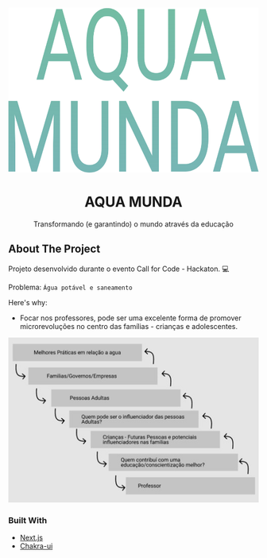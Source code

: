 <br />
<p align="center">
    <img src="./public/logo.svg" alt="Logo" width="688" height="332">
  <h1 align="center">AQUA MUNDA</h1>
  <p align="center">
    Transformando (e garantindo) o mundo através da educação
  </p>
</p>

## About The Project

Projeto desenvolvido durante o evento Call for Code - Hackaton. :computer:

Problema: <code>Água potável e saneamento</code>

Here's why:
* Focar nos professores, pode ser uma excelente forma de promover microrevoluções no centro das famílias - crianças e adolescentes.

<img src="./public/why.jpg" alt="Logo" width="688" height="332">

### Built With
* [Next.js](https://nextjs.org/)
* [Chakra-ui](https://chakra-ui.com/)
